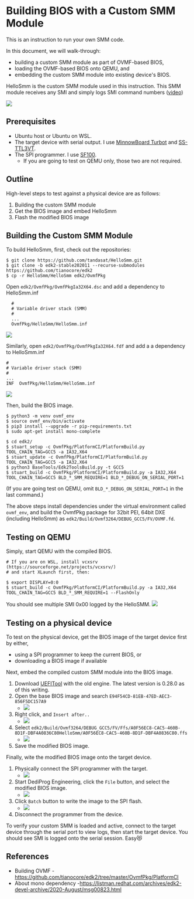 Building BIOS with a Custom SMM Module
=======================================

This is an instruction to run your own SMM code.

In this document, we will walk-through:
- building a custom SMM module as part of OVMF-based BIOS,
- loading the OVMF-based BIOS onto QEMU, and
- embedding the custom SMM module into existing device's BIOS.

HelloSmm is the custom SMM module used in this instruction. This SMM module receives any SMI and simply logs SMI command numbers ([video](https://youtu.be/FUtL6qV23T8))

![](Resources/13.jpg)


Prerequisites
--------------

- Ubuntu host or Ubuntu on WSL.
- The target device with serial output. I use [MinnowBoard Turbot](https://store.netgate.com/Turbot4.aspx) and [SS-TTL3VT](https://www.amazon.ca/USB-to-3-3v-TTL-Header/dp/B004LBXO2A).
- The SPI programmer. I use [SF100](https://www.dediprog.com/product/SF100).
    - If you are going to test on QEMU only, those two are not required.


Outline
--------

High-level steps to test against a physical device are as follows:
1. Building the custom SMM module
2. Get the BIOS image and embed HelloSmm
3. Flash the modified BIOS image


Building the Custom SMM Module
-------------------------------

To build HelloSmm, first, check out the repositories:
```
$ git clone https://github.com/tandasat/HelloSmm.git
$ git clone -b edk2-stable202011 --recurse-submodules https://github.com/tianocore/edk2
$ cp -r HelloSmm/HelloSmm edk2/OvmfPkg
```

Open `edk2/OvmfPkg/OvmfPkgIa32X64.dsc` and add a dependency to HelloSmm.inf
```
  #
  # Variable driver stack (SMM)
  #
  ...
  OvmfPkg/HelloSmm/HelloSmm.inf
```
![](Resources/dsc.png)

Similarly, open `edk2/OvmfPkg/OvmfPkgIa32X64.fdf` and add a a dependency to HelloSmm.inf
```
#
# Variable driver stack (SMM)
#
...
INF  OvmfPkg/HelloSmm/HelloSmm.inf
```
![](Resources/fdf.png)

Then, build the BIOS image.
```
$ python3 -m venv ovmf_env
$ source ovmf_env/bin/activate
$ pip3 install --upgrade -r pip-requirements.txt
$ sudo apt-get install mono-complete

$ cd edk2/
$ stuart_setup -c OvmfPkg/PlatformCI/PlatformBuild.py TOOL_CHAIN_TAG=GCC5 -a IA32,X64
$ stuart_update -c OvmfPkg/PlatformCI/PlatformBuild.py TOOL_CHAIN_TAG=GCC5 -a IA32,X64
$ python3 BaseTools/Edk2ToolsBuild.py -t GCC5
$ stuart_build -c OvmfPkg/PlatformCI/PlatformBuild.py -a IA32,X64 TOOL_CHAIN_TAG=GCC5 BLD_*_SMM_REQUIRE=1 BLD_*_DEBUG_ON_SERIAL_PORT=1
```
(If you are going test on QEMU, omit `BLD_*_DEBUG_ON_SERIAL_PORT=1` in the last command.)

The above steps install dependencies under the virtual environment called `ovmf_env`, and build the OvmfPkg package for 32bit PEI, 64bit DXE (including HelloSmm) as `edk2/Build/Ovmf3264/DEBUG_GCC5/FV/OVMF.fd`.


Testing on QEMU
----------------

Simply, start QEMU with the compiled BIOS.
```
# If you are on WSL, install vcxsrv (https://sourceforge.net/projects/vcxsrv/)
# and start XLaunch first, then:

$ export DISPLAY=0:0
$ stuart_build -c OvmfPkg/PlatformCI/PlatformBuild.py -a IA32,X64 TOOL_CHAIN_TAG=GCC5 BLD_*_SMM_REQUIRE=1 --FlashOnly
```

You should see multiple SMI 0x00 logged by the HelloSMM.
![](Resources/00.png)


Testing on a physical device
-----------------------------

To test on the physical device, get the BIOS image of the target device first by either,
- using a SPI programmer to keep the current BIOS, or
- downloading a BIOS image if available

Next, embed the compiled custom SMM module into the BIOS image.

1. Download [UEFITool](https://github.com/LongSoft/UEFITool/releases) with the old engine. The latest version is 0.28.0 as of this writing.
2. Open the base BIOS image and search `E94F54CD-81EB-47ED-AEC3-856F5DC157A9`
    - ![](Resources/01.png)
3. Right click, and `Insert after..`
    - ![](Resources/02.png)
4. Select `edk2/Build/Ovmf3264/DEBUG_GCC5/FV/Ffs/A0F56EC8-CAC5-460B-8D1F-DBF4A0836C80HelloSmm/A0F56EC8-CAC5-460B-8D1F-DBF4A0836C80.ffs`
    - ![](Resources/03.png)
5. Save the modified BIOS image.

Finally, wite the modified BIOS image onto the target device.

1. Physically connect the SPI programmer with the target.
    - ![](Resources/10.jpg)
2. Start DediProg Engineering, click the `File` button, and select the modified BIOS image.
    - ![](Resources/11.png)
3. Click `Batch` button to write the image to the SPI flash.
    - ![](Resources/12.png)
4. Disconnect the programmer from the device.

To verify your custom SMM is loaded and active, connect to the target device through the serial port to view logs, then start the target device. You should see SMI is logged onto the serial session. Easy😻


References
-----------

- Building OVMF - https://github.com/tianocore/edk2/tree/master/OvmfPkg/PlatformCI
- About mono dependency -https://listman.redhat.com/archives/edk2-devel-archive/2020-August/msg00823.html
